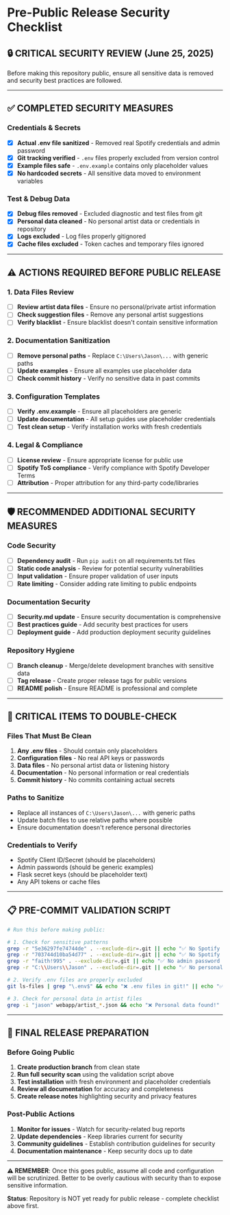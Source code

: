 # Pre-Public Release Security Checklist

## 🔒 **CRITICAL SECURITY REVIEW** (June 25, 2025)

Before making this repository public, ensure all sensitive data is removed and security best practices are followed.

---

## ✅ **COMPLETED SECURITY MEASURES**

### Credentials & Secrets
- [x] **Actual .env file sanitized** - Removed real Spotify credentials and admin password
- [x] **Git tracking verified** - `.env` files properly excluded from version control
- [x] **Example files safe** - `.env.example` contains only placeholder values
- [x] **No hardcoded secrets** - All sensitive data moved to environment variables

### Test & Debug Data
- [x] **Debug files removed** - Excluded diagnostic and test files from git
- [x] **Personal data cleaned** - No personal artist data or credentials in repository
- [x] **Logs excluded** - Log files properly gitignored
- [x] **Cache files excluded** - Token caches and temporary files ignored

---

## ⚠️ **ACTIONS REQUIRED BEFORE PUBLIC RELEASE**

### 1. Data Files Review
- [ ] **Review artist data files** - Ensure no personal/private artist information
- [ ] **Check suggestion files** - Remove any personal artist suggestions
- [ ] **Verify blacklist** - Ensure blacklist doesn't contain sensitive information

### 2. Documentation Sanitization  
- [ ] **Remove personal paths** - Replace `C:\Users\Jason\...` with generic paths
- [ ] **Update examples** - Ensure all examples use placeholder data
- [ ] **Check commit history** - Verify no sensitive data in past commits

### 3. Configuration Templates
- [ ] **Verify .env.example** - Ensure all placeholders are generic
- [ ] **Update documentation** - All setup guides use placeholder credentials
- [ ] **Test clean setup** - Verify installation works with fresh credentials

### 4. Legal & Compliance
- [ ] **License review** - Ensure appropriate license for public use
- [ ] **Spotify ToS compliance** - Verify compliance with Spotify Developer Terms
- [ ] **Attribution** - Proper attribution for any third-party code/libraries

---

## 🛡️ **RECOMMENDED ADDITIONAL SECURITY MEASURES**

### Code Security
- [ ] **Dependency audit** - Run `pip audit` on all requirements.txt files
- [ ] **Static code analysis** - Review for potential security vulnerabilities
- [ ] **Input validation** - Ensure proper validation of user inputs
- [ ] **Rate limiting** - Consider adding rate limiting to public endpoints

### Documentation Security
- [ ] **Security.md update** - Ensure security documentation is comprehensive
- [ ] **Best practices guide** - Add security best practices for users
- [ ] **Deployment guide** - Add production deployment security guidelines

### Repository Hygiene
- [ ] **Branch cleanup** - Merge/delete development branches with sensitive data
- [ ] **Tag release** - Create proper release tags for public versions
- [ ] **README polish** - Ensure README is professional and complete

---

## 🚨 **CRITICAL ITEMS TO DOUBLE-CHECK**

### Files That Must Be Clean
1. **Any .env files** - Should contain only placeholders
2. **Configuration files** - No real API keys or passwords
3. **Data files** - No personal artist data or listening history
4. **Documentation** - No personal information or real credentials
5. **Commit history** - No commits containing actual secrets

### Paths to Sanitize
- Replace all instances of `C:\Users\Jason\...` with generic paths
- Update batch files to use relative paths where possible
- Ensure documentation doesn't reference personal directories

### Credentials to Verify
- Spotify Client ID/Secret (should be placeholders)
- Admin passwords (should be generic examples)
- Flask secret keys (should be placeholder text)
- Any API tokens or cache files

---

## 📋 **PRE-COMMIT VALIDATION SCRIPT**

```bash
# Run this before making public:

# 1. Check for sensitive patterns
grep -r "5e36297fe74744de" . --exclude-dir=.git || echo "✅ No Spotify client ID found"
grep -r "703744d10ba54d77" . --exclude-dir=.git || echo "✅ No Spotify client secret found"
grep -r "faith!995" . --exclude-dir=.git || echo "✅ No admin password found"
grep -r "C:\\Users\\Jason" . --exclude-dir=.git || echo "✅ No personal paths found"

# 2. Verify .env files are properly excluded
git ls-files | grep "\.env$" && echo "❌ .env files in git!" || echo "✅ .env files excluded"

# 3. Check for personal data in artist files
grep -i "jason" webapp/artist_*.json && echo "❌ Personal data found!" || echo "✅ No personal data"
```

---

## 🎯 **FINAL RELEASE PREPARATION**

### Before Going Public
1. **Create production branch** from clean state
2. **Run full security scan** using the validation script above
3. **Test installation** with fresh environment and placeholder credentials
4. **Review all documentation** for accuracy and completeness
5. **Create release notes** highlighting security and privacy features

### Post-Public Actions
1. **Monitor for issues** - Watch for security-related bug reports
2. **Update dependencies** - Keep libraries current for security
3. **Community guidelines** - Establish contribution guidelines for security
4. **Documentation maintenance** - Keep security docs up to date

---

**⚠️ REMEMBER**: Once this goes public, assume all code and configuration will be scrutinized. Better to be overly cautious with security than to expose sensitive information.

**Status**: Repository is NOT yet ready for public release - complete checklist above first.
